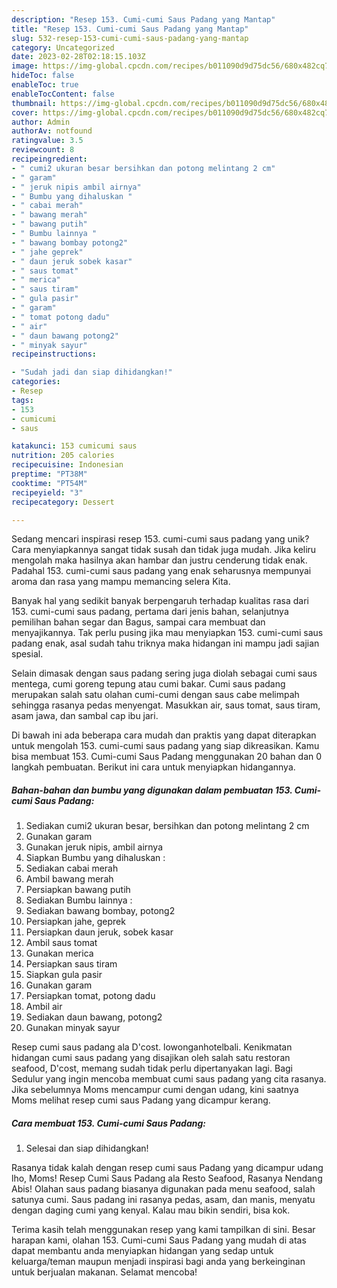 ```yaml
---
description: "Resep 153. Cumi-cumi Saus Padang yang Mantap"
title: "Resep 153. Cumi-cumi Saus Padang yang Mantap"
slug: 532-resep-153-cumi-cumi-saus-padang-yang-mantap
category: Uncategorized
date: 2023-02-28T02:18:15.103Z
image: https://img-global.cpcdn.com/recipes/b011090d9d75dc56/680x482cq70/153-cumi-cumi-saus-padang-foto-resep-utama.jpg
hideToc: false
enableToc: true
enableTocContent: false
thumbnail: https://img-global.cpcdn.com/recipes/b011090d9d75dc56/680x482cq70/153-cumi-cumi-saus-padang-foto-resep-utama.jpg
cover: https://img-global.cpcdn.com/recipes/b011090d9d75dc56/680x482cq70/153-cumi-cumi-saus-padang-foto-resep-utama.jpg
author: Admin
authorAv: notfound
ratingvalue: 3.5
reviewcount: 8
recipeingredient:
- " cumi2 ukuran besar bersihkan dan potong melintang 2 cm"
- " garam"
- " jeruk nipis ambil airnya"
- " Bumbu yang dihaluskan "
- " cabai merah"
- " bawang merah"
- " bawang putih"
- " Bumbu lainnya "
- " bawang bombay potong2"
- " jahe geprek"
- " daun jeruk sobek kasar"
- " saus tomat"
- " merica"
- " saus tiram"
- " gula pasir"
- " garam"
- " tomat potong dadu"
- " air"
- " daun bawang potong2"
- " minyak sayur"
recipeinstructions:

- "Sudah jadi dan siap dihidangkan!"
categories:
- Resep
tags:
- 153
- cumicumi
- saus

katakunci: 153 cumicumi saus 
nutrition: 205 calories
recipecuisine: Indonesian
preptime: "PT38M"
cooktime: "PT54M"
recipeyield: "3"
recipecategory: Dessert

---
```





Sedang mencari inspirasi resep 153. cumi-cumi saus padang yang unik? Cara menyiapkannya sangat tidak susah dan tidak juga mudah. Jika keliru mengolah maka hasilnya akan hambar dan justru cenderung tidak enak. Padahal 153. cumi-cumi saus padang yang enak seharusnya mempunyai aroma dan rasa yang mampu memancing selera Kita.





Banyak hal yang sedikit banyak berpengaruh terhadap kualitas rasa dari 153. cumi-cumi saus padang, pertama dari jenis bahan, selanjutnya pemilihan bahan segar dan Bagus, sampai cara membuat dan menyajikannya. Tak perlu pusing jika mau menyiapkan 153. cumi-cumi saus padang enak,      asal sudah tahu triknya maka hidangan ini mampu jadi sajian spesial.














Selain dimasak dengan saus padang sering juga diolah sebagai cumi saus mentega, cumi goreng tepung atau cumi bakar. Cumi saus padang merupakan salah satu olahan cumi-cumi dengan saus cabe melimpah sehingga rasanya pedas menyengat. Masukkan air, saus tomat, saus tiram, asam jawa, dan sambal cap ibu jari.






Di bawah ini ada beberapa cara mudah dan praktis yang dapat diterapkan untuk mengolah 153. cumi-cumi saus padang yang siap dikreasikan. Kamu bisa membuat 153. Cumi-cumi Saus Padang menggunakan 20 bahan dan 0 langkah pembuatan. Berikut ini cara untuk menyiapkan hidangannya.

<!--inarticleads1-->

##### Bahan-bahan dan bumbu yang digunakan dalam pembuatan 153. Cumi-cumi Saus Padang:

1. Sediakan  cumi2 ukuran besar, bersihkan dan potong melintang 2 cm
1. Gunakan  garam
1. Gunakan  jeruk nipis, ambil airnya
1. Siapkan  Bumbu yang dihaluskan :
1. Sediakan  cabai merah
1. Ambil  bawang merah
1. Persiapkan  bawang putih
1. Sediakan  Bumbu lainnya :
1. Sediakan  bawang bombay, potong2
1. Persiapkan  jahe, geprek
1. Persiapkan  daun jeruk, sobek kasar
1. Ambil  saus tomat
1. Gunakan  merica
1. Persiapkan  saus tiram
1. Siapkan  gula pasir
1. Gunakan  garam
1. Persiapkan  tomat, potong dadu
1. Ambil  air
1. Sediakan  daun bawang, potong2
1. Gunakan  minyak sayur


Resep cumi saus padang ala D&#39;cost. lowonganhotelbali. Kenikmatan hidangan cumi saus padang yang disajikan oleh salah satu restoran seafood, D&#39;cost, memang sudah tidak perlu dipertanyakan lagi. Bagi Sedulur yang ingin mencoba membuat cumi saus padang yang cita rasanya. Jika sebelumnya Moms mencampur cumi dengan udang, kini saatnya Moms melihat resep cumi saus Padang yang dicampur kerang. 

<!--inarticleads2-->

##### Cara membuat 153. Cumi-cumi Saus Padang:


1. Selesai dan siap dihidangkan!

Rasanya tidak kalah dengan resep cumi saus Padang yang dicampur udang lho, Moms! Resep Cumi Saus Padang ala Resto Seafood, Rasanya Nendang Abis! Olahan saus padang biasanya digunakan pada menu seafood, salah satunya cumi. Saus padang ini rasanya pedas, asam, dan manis, menyatu dengan daging cumi yang kenyal. Kalau mau bikin sendiri, bisa kok. 

Terima kasih telah menggunakan resep yang kami tampilkan di sini. Besar harapan kami, olahan 153. Cumi-cumi Saus Padang yang mudah di atas dapat membantu anda menyiapkan hidangan yang sedap untuk keluarga/teman maupun menjadi inspirasi bagi anda yang berkeinginan untuk berjualan makanan. Selamat mencoba!
